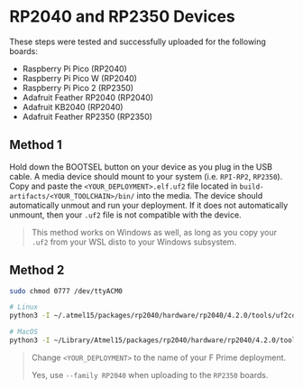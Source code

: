 # RP2040 and RP2350 Devices

These steps were tested and successfully uploaded for the following boards:
- Raspberry Pi Pico (RP2040)
- Raspberry Pi Pico W (RP2040)
- Raspberry Pi Pico 2 (RP2350)
- Adafruit Feather RP2040 (RP2040)
- Adafruit KB2040 (RP2040)
- Adafruit Feather RP2350 (RP2350)


## Method 1

Hold down the BOOTSEL button on your device as you plug in the USB cable. A media device should mount to your system (i.e. `RPI-RP2`, `RP2350`). Copy and paste the `<YOUR_DEPLOYMENT>.elf.uf2` file located in `build-artifacts/<YOUR_TOOLCHAIN>/bin/` into the media. The device should automatically unmout and run your deployment. If it does not automatically unmount, then your `.uf2` file is not compatible with the device.

> This method works on Windows as well, as long as you copy your `.uf2` from your WSL disto to your Windows subsystem.

## Method 2

```sh
sudo chmod 0777 /dev/ttyACM0

# Linux
python3 -I ~/.atmel15/packages/rp2040/hardware/rp2040/4.2.0/tools/uf2conv.py --serial /dev/ttyACM0 --family RP2040 --deploy build-artifacts/<YOUR_TOOLCHAIN>/<YOUR_DEPLOYMENT>/bin/<YOUR_DEPLOYMENT>.uf2

# MacOS
python3 -I ~/Library/Atmel15/packages/rp2040/hardware/rp2040/4.2.0/tools/uf2conv.py --serial /dev/ttyACM0 --family RP2040 --deploy build-artifacts/<YOUR_TOOLCHAIN>/<YOUR_DEPLOYMENT>/bin/<YOUR_DEPLOYMENT>.uf2
```

> Change `<YOUR_DEPLOYMENT>` to the name of your F Prime deployment.
> 
> Yes, use `--family RP2040` when uploading to the `RP2350` boards.
